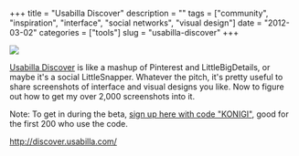 +++
title = "Usabilla Discover"
description = ""
tags = ["community", "inspiration", "interface", "social networks", "visual design"]
date = "2012-03-02"
categories = ["tools"]
slug = "usabilla-discover"
+++


<div class="tool-screenshot mb1"><a href="http://discover.usabilla.com/"><img id="bluga-thumbnail-2791" class="bluga-thumbnail custom" src="/media/bluga/
wt5230d6b0e1d02_custom.jpg"/></a></div><p><a href="http://discover.usabilla.com/">Usabilla Discover</a> is like a mashup of Pinterest and LittleBigDetails, or maybe it's a social LittleSnapper. Whatever the pitch, it's pretty useful to share screenshots of interface and visual designs you like. Now to figure out how to get my over 2,000 screenshots into it.</p>

<p>Note: To get in during the beta, <a href="http://discover.usabilla.com/?invite">sign up here with code &quot;KONIGI&quot;</a>, good for the first 200 who use the code.</p>

  
<p><a href="http://discover.usabilla.com/">http://discover.usabilla.com/</a></p>
      
